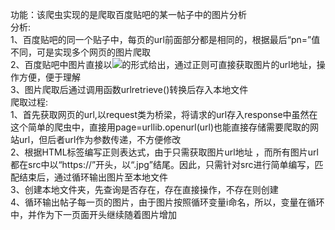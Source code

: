 功能：该爬虫实现的是爬取百度贴吧的某一帖子中的图片分析  
分析:  
1、百度贴吧的同一个贴子中，每页的url前面部分都是相同的，根据最后“pn=”值不同，可是实现多个网页的图片爬取  
2、百度贴吧中图片直接以<image src=“”>的形式给出，通过正则可直接获取图片的url地址，操作方便，便于理解  
3、图片爬取后通过调用函数urlretrieve()转换后存入本地文件  
爬取过程:  
1、首先获取网页的url,以request类为桥梁，将请求的url存入response中虽然在这个简单的爬虫中，直接用page=urllib.openurl(url)也能直接存储需要爬取的网站url，但后者url作为参数传递，不方便修改  
2、根据HTML标签编写正则表达式，由于只需获取图片url地址 ，而所有图片url都在src中以“https://”开头，以“.jpg”结尾。因此，只需针对src进行简单编写，匹配结束后，通过循环输出图片至本地文件  
3、创建本地文件夹，先查询是否存在，存在直接操作，不存在则创建  
4、循环输出帖子每一页的图片，由于图片按照循环变量i命名，所以，变量在循环中，并作为下一页面开头继续随着图片增加